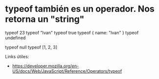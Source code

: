 # typeof también es un operador. Nos retorna un "string"
typeof 23
typeof "Ivan"
typeof true
typeof { name: "Ivan" }
typeof undefined

typeof null
typeof [1, 2, 3]

Links útiles:
  - https://developer.mozilla.org/en-US/docs/Web/JavaScript/Reference/Operators/typeof

